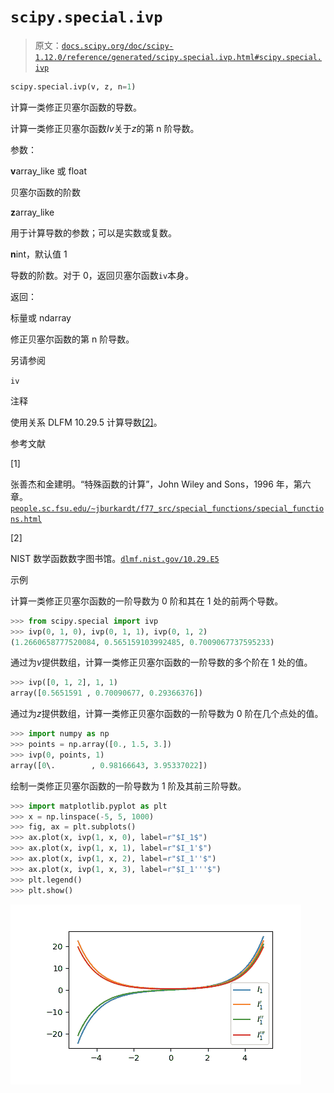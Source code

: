 # `scipy.special.ivp`

> 原文：[`docs.scipy.org/doc/scipy-1.12.0/reference/generated/scipy.special.ivp.html#scipy.special.ivp`](https://docs.scipy.org/doc/scipy-1.12.0/reference/generated/scipy.special.ivp.html#scipy.special.ivp)

```py
scipy.special.ivp(v, z, n=1)
```

计算一类修正贝塞尔函数的导数。

计算一类修正贝塞尔函数*Iv*关于*z*的第 n 阶导数。

参数：

**v**array_like 或 float

贝塞尔函数的阶数

**z**array_like

用于计算导数的参数；可以是实数或复数。

**n**int，默认值 1

导数的阶数。对于 0，返回贝塞尔函数`iv`本身。

返回：

标量或 ndarray

修正贝塞尔函数的第 n 阶导数。

另请参阅

`iv`

注释

使用关系 DLFM 10.29.5 计算导数[[2]](#r40280dc1eb18-2)。

参考文献

[1]

张善杰和金建明。“特殊函数的计算”，John Wiley and Sons，1996 年，第六章。[`people.sc.fsu.edu/~jburkardt/f77_src/special_functions/special_functions.html`](https://people.sc.fsu.edu/~jburkardt/f77_src/special_functions/special_functions.html)

[2]

NIST 数学函数数字图书馆。[`dlmf.nist.gov/10.29.E5`](https://dlmf.nist.gov/10.29.E5)

示例

计算一类修正贝塞尔函数的一阶导数为 0 阶和其在 1 处的前两个导数。

```py
>>> from scipy.special import ivp
>>> ivp(0, 1, 0), ivp(0, 1, 1), ivp(0, 1, 2)
(1.2660658777520084, 0.565159103992485, 0.7009067737595233) 
```

通过为*v*提供数组，计算一类修正贝塞尔函数的一阶导数的多个阶在 1 处的值。

```py
>>> ivp([0, 1, 2], 1, 1)
array([0.5651591 , 0.70090677, 0.29366376]) 
```

通过为*z*提供数组，计算一类修正贝塞尔函数的一阶导数为 0 阶在几个点处的值。

```py
>>> import numpy as np
>>> points = np.array([0., 1.5, 3.])
>>> ivp(0, points, 1)
array([0\.        , 0.98166643, 3.95337022]) 
```

绘制一类修正贝塞尔函数的一阶导数为 1 阶及其前三阶导数。

```py
>>> import matplotlib.pyplot as plt
>>> x = np.linspace(-5, 5, 1000)
>>> fig, ax = plt.subplots()
>>> ax.plot(x, ivp(1, x, 0), label=r"$I_1$")
>>> ax.plot(x, ivp(1, x, 1), label=r"$I_1'$")
>>> ax.plot(x, ivp(1, x, 2), label=r"$I_1''$")
>>> ax.plot(x, ivp(1, x, 3), label=r"$I_1'''$")
>>> plt.legend()
>>> plt.show() 
```

![../../_images/scipy-special-ivp-1.png](img/67db1a885994ef0ffd7ef1b0862d5892.png)
